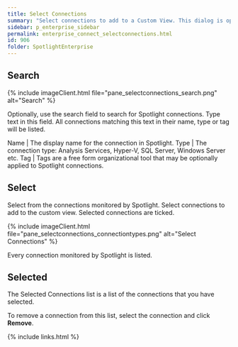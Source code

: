 ```yaml
---
title: Select Connections
summary: "Select connections to add to a Custom View. This dialog is opened as one of a series on request to create a Custom View or Edit the Properties of an existing Custom View."
sidebar: p_enterprise_sidebar
permalink: enterprise_connect_selectconnections.html
id: 906
folder: SpotlightEnterprise
---
```




## Search

{% include imageClient.html file="pane_selectconnections_search.png" alt="Search" %}

Optionally, use the search field to search for Spotlight connections. Type text in this field. All connections matching this text in their name, type or tag will be listed.

Name | The display name for the connection in Spotlight.
Type | The connection type: Analysis Services, Hyper-V, SQL Server, Windows Server etc.
Tag | Tags are a free form organizational tool that may be optionally applied to Spotlight connections.


## Select

Select from the connections monitored by Spotlight. Select connections to add to the custom view. Selected connections are ticked.

{% include imageClient.html file="pane_selectconnections_connectiontypes.png" alt="Select Connections" %}

Every connection monitored by Spotlight is listed.

## Selected

The Selected Connections list is a list of the connections that you have selected.

To remove a connection from this list, select the connection and click **Remove**.


{% include links.html %}

